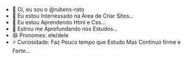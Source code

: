 - 👋 Oi, eu sou o @rubens-rato
- 👀 Eu estou Interressado na Àrea de Criar Sites...
- 🌱 Eu estou Aprendendo Html e Css...
- 💞️ Estrou me Aprofundando nos Estudos...
- 😄 Pronomes: ele/dele
- ⚡ Curiosidade: Faz Pouco tempo que Estudo Mas Continuo firme e Forte...
